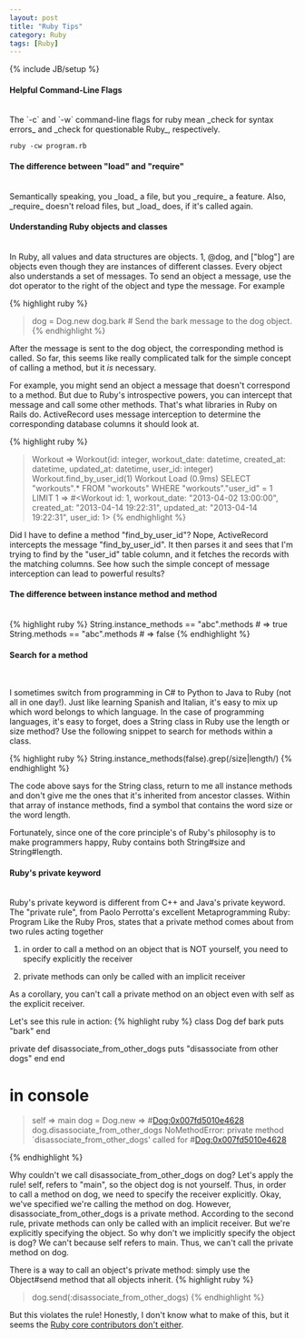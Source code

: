 ```yaml
---
layout: post
title: "Ruby Tips"
category: Ruby
tags: [Ruby]
---
```

{% include JB/setup %}

#### Helpful Command-Line Flags
<br />
The `-c` and `-w` command-line flags for ruby mean _check for syntax errors_ and _check for questionable Ruby_,
respectively.

    ruby -cw program.rb

#### The difference between "load" and "require"
<br />
Semantically speaking, you _load_ a file, but you _require_ a feature. Also, _require_ doesn't reload
files, but _load_ does, if it's called again.

#### Understanding Ruby objects and classes
<br />
In Ruby, all values and data structures are objects. 1, @dog, and ["blog"] are objects
even though they are instances of different classes. Every object also understands a set
of messages. To send an object a message, use the dot operator to the right of the object
and type the message. For example

{% highlight ruby %}
> dog = Dog.new
> dog.bark # Send the bark message to the dog object.
{% endhighlight %}

After the message is sent to the dog object, the corresponding method is called.
So far, this seems like really complicated talk for the simple concept of calling a method,
but it _is_ necessary.

For example, you might send an object a message that doesn't correspond to a method.
But due to Ruby's introspective powers, you can intercept that message and call some
other methods. That's what libraries in Ruby on Rails do. ActiveRecord uses message
interception to determine the corresponding database columns it should look at.

{% highlight ruby %}
> Workout
=> Workout(id: integer, workout_date: datetime, created_at: datetime, updated_at: datetime, user_id: integer)
> Workout.find_by_user_id(1)
Workout Load (0.9ms)  SELECT "workouts".* FROM "workouts" WHERE "workouts"."user_id" = 1 LIMIT 1
=> #<Workout id: 1, workout_date: "2013-04-02 13:00:00", created_at: "2013-04-14 19:22:31", updated_at: "2013-04-14 19:22:31", user_id: 1>
{% endhighlight %}

Did I have to define a method "find_by_user_id"? Nope, ActiveRecord intercepts the message "find_by_user_id". It then parses it and sees
that I'm trying to find by the "user_id" table column, and it fetches the records with the matching columns. See how such the simple concept of message
interception can lead to powerful results?

#### The difference between instance method and method
<br />
{% highlight ruby %}
String.instance_methods == "abc".methods    # => true
String.methods == "abc".methods             # => false
{% endhighlight %}

#### Search for a method
<br />

I sometimes switch from programming in C# to Python to Java to Ruby (not all in one day!). Just like learning Spanish and Italian, it's easy to mix up which word belongs to which language. In the case of programming languages, it's easy to forget, does a String class in Ruby use the length or size method? Use the following snippet to search for methods within a class.

{% highlight ruby %}
String.instance_methods(false).grep(/size|length/)
{% endhighlight %}

The code above says for the String class, return to me all instance methods and don't give me the ones that it's inherited from ancestor classes. Within that array of instance methods, find a symbol that contains the word size or the word length.

Fortunately, since one of the core principle's of Ruby's philosophy is to make programmers happy, Ruby contains both String#size and String#length.

#### Ruby's private keyword
<br />
Ruby's private keyword is different from C++ and Java's private keyword. The "private rule",
from Paolo Perrotta's excellent Metaprogramming Ruby: Program Like the Ruby Pros, states that
a private method comes about from two rules acting together

1) in order to call a method on an object that is NOT yourself, you need to specify explicitly the receiver

2) private methods can only be called with an implicit receiver

As a corollary, you can't call a private method on an object even with self as the explicit receiver.

Let's see this rule in action:
{% highlight ruby %}
class Dog
  def bark
    puts "bark"
  end

  private
  def disassociate_from_other_dogs
    puts "disassociate from other dogs"
  end
end

# in console
> self
=> main
> dog = Dog.new
=> #<Dog:0x007fd5010e4628>
> dog.disassociate_from_other_dogs
NoMethodError: private method `disassociate_from_other_dogs' called for #<Dog:0x007fd5010e4628>
> 
{% endhighlight %}

Why couldn't we call disassociate_from_other_dogs on dog? Let's apply the rule! self, refers to "main", so the object dog is not yourself. Thus, in order to call a method on dog, we need to specify the receiver explicitly.
Okay, we've specified we're calling the method on dog. However, disassociate_from_other_dogs is a private method. According to the second rule, private methods can only be called with an implicit receiver. But we're explicitly specifying the object. So why don't we implicitly specify the object is dog? We can't because self refers to main. Thus, we can't call the private method on dog.

There is a way to call an object's private method: simply use the Object#send method that all objects inherit.
{% highlight ruby %}
> dog.send(:disassociate_from_other_dogs)
{% endhighlight %}

But this violates the rule! Honestly, I don't know what to make of this, but it seems the [Ruby core contributors don't either](http://blade.nagaokaut.ac.jp/cgi-bin/scat.rb/ruby/ruby-core/7404).